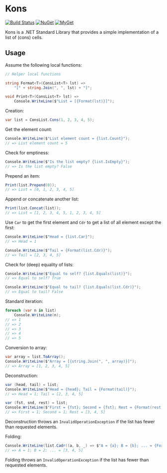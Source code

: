 # Kons

[![Build Status][build-badge]][builds]
[![NuGet][nuget-badge]][nuget-pkg]
[![MyGet][myget-badge]][edge-pkgs]

Kons is a .NET Standard Library that provides a simple implementation of a
list of (cons) cells.


## Usage

Assume the following local functions:

```c#
// Helper local functions

string Format<T>(ConsList<T> lst) =>
    "[" + string.Join(", ", lst) + "]";

void Print<T>(ConsList<T> lst) =>
    Console.WriteLine($"List = [{Format(lst)}]");
```

Creation:

```c#
var list = ConsList.Cons(1, 2, 3, 4, 5);
```

Get the element count:

```c#    
Console.WriteLine($"List element count = {list.Count}");
// => List element count = 5
```

Check for emptiness:

```c#    
Console.WriteLine($"Is the list empty? {list.IsEmpty}");
// => Is the list empty? False
```

Prepend an item:

```c#
Print(list.Prepend(0));
// => List = [0, 1, 2, 3, 4, 5]
```

Append or concatenate another list:

```c#
Print(list.Concat(list));
// => List = [1, 2, 3, 4, 5, 1, 2, 3, 4, 5]
```

Use `Car` to get the first element and `Cdr` to get a list of all element
except the first:

```c#
Console.WriteLine($"Head = {list.Car}");
// => Head = 1

Console.WriteLine($"Tail = {Format(list.Cdr)}");
// => Tail = [2, 3, 4, 5]
```

Check for (deep) equality of lists:

```c#
Console.WriteLine($"Equal to self? {list.Equals(list)}");
// => Equal to self? True

Console.WriteLine($"Equal to tail? {list.Equals(list.Cdr)}");
// => Equal to tail? False
```

Standard iteration:

```c#
foreach (var n in list)
    Console.WriteLine(n);
// => 1
// => 2
// => 3
// => 4
// => 5
```

Conversion to array:

```c#
var array = list.ToArray();
Console.WriteLine($"Array = [{string.Join(", ", array)}]");
// => Array = [1, 2, 3, 4, 5]
```

Deconstruction:

```c#
var (head, tail) = list;
Console.WriteLine($"Head = {head}; Tail = {Format(tail)}");
// => Head = 1; Tail = [2, 3, 4, 5]

var (fst, snd, rest) = list;
Console.WriteLine($"First = {fst}; Second = {fst}; Rest = {Format(rest)}");
// => First = 1; Second = 1; Rest = [3, 4, 5]
```

Deconstruction throws an `InvalidOperationException` if the list has fewer
than requested elements.

Folding:

```c#
Console.WriteLine(list.Cadr((a, b, _) => $"A = {a}; B = {b}; ... = {Format(_)}"));
// => A = 1; B = 2; ... = [3, 4, 5]
```

Folding throws an `InvalidOperationException` if the list has fewer than
requested elements.


  [build-badge]: https://img.shields.io/appveyor/ci/raboof/kons.svg
  [myget-badge]: https://img.shields.io/myget/raboof/v/Kons.svg?label=myget
  [edge-pkgs]: https://www.myget.org/feed/raboof/package/nuget/Kons
  [nuget-badge]: https://img.shields.io/nuget/v/Kons.svg
  [nuget-pkg]: https://www.nuget.org/packages/Kons
  [builds]: https://ci.appveyor.com/project/raboof/kons
